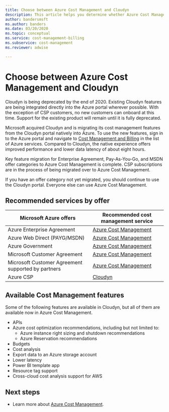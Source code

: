 ```yaml
---
title: Choose between Azure Cost Management and Cloudyn
description: This article helps you determine whether Azure Cost Management or Cloudyn is best for your cost management needs.
author: bandersmsft
ms.author: banders
ms.date: 03/20/2020
ms.topic: conceptual
ms.service: cost-management-billing
ms.subservice: cost-management
ms.reviewer: adwise

---
```


# Choose between Azure Cost Management and Cloudyn

Cloudyn is being deprecated by the end of 2020. Existing Cloudyn features are being integrated directly into the Azure portal wherever possible. With the exception of CSP customers, no new customers can onboard at this time. Support for the existing product will remain until it is fully deprecated.

Microsoft acquired Cloudyn and is migrating its cost management features from the Cloudyn portal natively into Azure. To use the new features, sign in to the Azure portal and navigate to [Cost Management and Billing](https://ms.portal.azure.com/#blade/Microsoft_Azure_CostManagement/Menu/overview) in the list of Azure services. Compared to Cloudyn, the native experience offers improved performance and lower data latency of about eight hours.

Key feature migration for Enterprise Agreement, Pay-As-You-Go, and MSDN offer categories to Azure Cost Management is complete. CSP subscriptions are in the process of being migrated over to Azure Cost Management.

If you have an offer category not yet migrated, you should continue to use the Cloudyn portal. Everyone else can use Azure Cost Management.

## Recommended services by offer

| Microsoft Azure offers | Recommended cost management service |
| --- | --- |
| Azure Enterprise Agreement | [Azure Cost Management](https://ms.portal.azure.com/#blade/Microsoft_Azure_CostManagement/Menu/overview) |
| Azure Web Direct (PAYG/MSDN) | [Azure Cost Management](https://ms.portal.azure.com/#blade/Microsoft_Azure_CostManagement/Menu/overview) |
| Azure Government | [Azure Cost Management](https://ms.portal.azure.com/#blade/Microsoft_Azure_CostManagement/Menu/overview) |
| Microsoft Customer Agreement | [Azure Cost Management](https://ms.portal.azure.com/#blade/Microsoft_Azure_CostManagement/Menu/overview)|
| Microsoft Customer Agreement supported by partners | [Azure Cost Management](https://ms.portal.azure.com/#blade/Microsoft_Azure_CostManagement/Menu/overview)|
| Azure CSP | [Cloudyn](https://azure.cloudyn.com) |


## Available Cost Management features

Some of the following features are available in Cloudyn, but all of them are available now in Azure Cost Management.

- APIs
- Azure cost optimization recommendations, including but not limited to:
    - Azure instance right sizing and shutdown recommendations
    - Azure Reservation recommendations
- Budgets
- Cost analysis
- Export data to an Azure storage account
- Lower latency
- Power BI template app
- Resource tag support
- Cross-cloud cost analysis support for AWS

## Next steps
- Learn more about [Azure Cost Management](../cost-management-billing-overview.md).